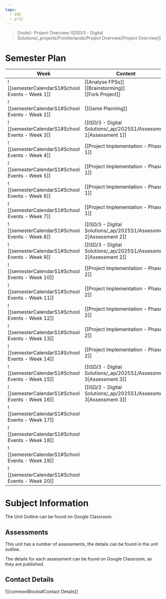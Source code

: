```yaml
---
tags:
  - ISD
  - yr12
---
```

> [!note]- Project Overview
> ![[ISD/3 - Digital Solutions/_projects/Frontierlands/Project Overview|Project Overview]]

# Semester Plan


| Week                                            | Content                                                             | Submissions                                                                    |
| ----------------------------------------------- | ------------------------------------------------------------------- | ------------------------------------------------------------------------------ |
| ![[semesterCalendarS1#School Events - Week 1]]  | [[Analyse FPSs]]<br>[[Brainstorming]]<br>[[Fork Project]]           |                                                                                |
| ![[semesterCalendarS1#School Events - Week 2]]  | [[Game Planning]]                                                   |                                                                                |
| ![[semesterCalendarS1#School Events - Week 3]]  | [[ISD/3 - Digital Solutions/_ap/2025S1/Assessment 1\|Assessment 1]] | [[ISD/3 - Digital Solutions/_ap/2025S1/Assessment 1\|Assessment 1 Due]]        |
| ![[semesterCalendarS1#School Events - Week 4]]  | [[Project Implementation - Phase 1]]                                |                                                                                |
| ![[semesterCalendarS1#School Events - Week 5]]  | [[Project Implementation - Phase 1]]                                |                                                                                |
| ![[semesterCalendarS1#School Events - Week 6]]  | [[Project Implementation - Phase 1]]                                |                                                                                |
| ![[semesterCalendarS1#School Events - Week 7]]  | [[Project Implementation - Phase 1]]                                |                                                                                |
| ![[semesterCalendarS1#School Events - Week 8]]  | [[ISD/3 - Digital Solutions/_ap/2025S1/Assessment 2\|Assessment 2]] |                                                                                |
| ![[semesterCalendarS1#School Events - Week 9]]  | [[ISD/3 - Digital Solutions/_ap/2025S1/Assessment 2\|Assessment 2]] | [[ISD/3 - Digital Solutions/_ap/2025S1/Assessment 2\|Assessment 2 Due]]        |
| ![[semesterCalendarS1#School Events - Week 10]] | [[Project Implementation - Phase 2]]                                |                                                                                |
| ![[semesterCalendarS1#School Events - Week 11]] | [[Project Implementation - Phase 2]]                                |                                                                                |
| ![[semesterCalendarS1#School Events - Week 12]] | [[Project Implementation - Phase 2]]                                |                                                                                |
| ![[semesterCalendarS1#School Events - Week 13]] | [[Project Implementation - Phase 2]]                                |                                                                                |
| ![[semesterCalendarS1#School Events - Week 14]] | [[Project Implementation - Phase 2]]                                |                                                                                |
| ![[semesterCalendarS1#School Events - Week 15]] | [[ISD/3 - Digital Solutions/_ap/2025S1/Assessment 3\|Assessment 3]] |                                                                                |
| ![[semesterCalendarS1#School Events - Week 16]] | [[ISD/3 - Digital Solutions/_ap/2025S1/Assessment 3\|Assessment 3]] | **Friday** [[ISD/3 - Digital Solutions/_ap/2025S1/Assessment 3\|Assessment 3]] |
| ![[semesterCalendarS1#School Events - Week 17]] |                                                                     |                                                                                |
| ![[semesterCalendarS1#School Events - Week 18]] |                                                                     |                                                                                |
| ![[semesterCalendarS1#School Events - Week 19]] |                                                                     |                                                                                |
| ![[semesterCalendarS1#School Events - Week 20]] |                                                                     |                                                                                |

# Subject Information

The Unit Outline can be found on Google Classroom.

## Assessments

This unit has a number of assessments, the details can be found in the unit outline.

The details for each assessment can be found on Google Classroom, as they are published.

## Contact Details

![[commonBlocks#Contact Details]]
